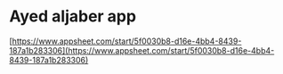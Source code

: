 # Ayed aljaber app

[https://www.appsheet.com/start/5f0030b8-d16e-4bb4-8439-187a1b283306](https://www.appsheet.com/start/5f0030b8-d16e-4bb4-8439-187a1b283306)
